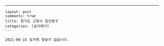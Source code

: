 ---
    layout: post
    comments: true
    title: 경기도 고양시 일산동구
    categories: [실거래가]
    ---

    2021-06-15 실거래 정보가 없습니다.

    